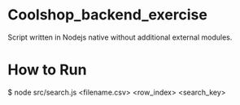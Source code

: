 # Coolshop_backend_exercise
Script written in Nodejs native without additional external modules.
# How to Run
$ node src/search.js <filename.csv> <row_index> <search_key>
